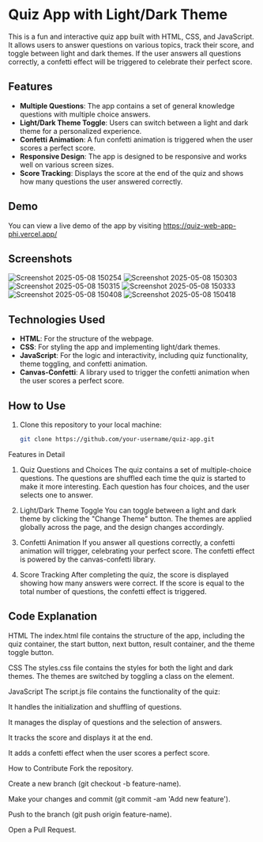 # Quiz App with Light/Dark Theme

This is a fun and interactive quiz app built with HTML, CSS, and JavaScript. It allows users to answer questions on various topics, track their score, and toggle between light and dark themes. If the user answers all questions correctly, a confetti effect will be triggered to celebrate their perfect score.

## Features

- **Multiple Questions**: The app contains a set of general knowledge questions with multiple choice answers.
- **Light/Dark Theme Toggle**: Users can switch between a light and dark theme for a personalized experience.
- **Confetti Animation**: A fun confetti animation is triggered when the user scores a perfect score.
- **Responsive Design**: The app is designed to be responsive and works well on various screen sizes.
- **Score Tracking**: Displays the score at the end of the quiz and shows how many questions the user answered correctly.

## Demo

You can view a live demo of the app by visiting https://quiz-web-app-phi.vercel.app/

## Screenshots
![Screenshot 2025-05-08 150254](https://github.com/user-attachments/assets/1ce4e64e-42ce-47ea-a57e-f996559a4a39)
![Screenshot 2025-05-08 150303](https://github.com/user-attachments/assets/852d7bc2-3485-4616-910b-8ad88082fac6)
![Screenshot 2025-05-08 150315](https://github.com/user-attachments/assets/a6d085fd-63e5-4ec3-a07d-d184c1a0259a)
![Screenshot 2025-05-08 150333](https://github.com/user-attachments/assets/597e0b0d-e69d-4c4c-9146-75980d486845)
![Screenshot 2025-05-08 150408](https://github.com/user-attachments/assets/43bb55f1-94ad-48f1-a607-6149b2bc8ed9)
![Screenshot 2025-05-08 150418](https://github.com/user-attachments/assets/9c2d65dd-ecbb-49ee-a175-be610d1ccb0b)


## Technologies Used

- **HTML**: For the structure of the webpage.
- **CSS**: For styling the app and implementing light/dark themes.
- **JavaScript**: For the logic and interactivity, including quiz functionality, theme toggling, and confetti animation.
- **Canvas-Confetti**: A library used to trigger the confetti animation when the user scores a perfect score.

## How to Use

1. Clone this repository to your local machine:
   ```bash
   git clone https://github.com/your-username/quiz-app.git
Features in Detail
1. Quiz Questions and Choices
The quiz contains a set of multiple-choice questions. The questions are shuffled each time the quiz is started to make it more interesting. Each question has four choices, and the user selects one to answer.

2. Light/Dark Theme Toggle
You can toggle between a light and dark theme by clicking the "Change Theme" button. The themes are applied globally across the page, and the design changes accordingly.

3. Confetti Animation
If you answer all questions correctly, a confetti animation will trigger, celebrating your perfect score. The confetti effect is powered by the canvas-confetti library.

4. Score Tracking
After completing the quiz, the score is displayed showing how many answers were correct. If the score is equal to the total number of questions, the confetti effect is triggered.


## Code Explanation
HTML
The index.html file contains the structure of the app, including the quiz container, the start button, next button, result container, and the theme toggle button.

CSS
The styles.css file contains the styles for both the light and dark themes. The themes are switched by toggling a class on the <body> element.

JavaScript
The script.js file contains the functionality of the quiz:

It handles the initialization and shuffling of questions.

It manages the display of questions and the selection of answers.

It tracks the score and displays it at the end.

It adds a confetti effect when the user scores a perfect score.

How to Contribute
Fork the repository.

Create a new branch (git checkout -b feature-name).

Make your changes and commit (git commit -am 'Add new feature').

Push to the branch (git push origin feature-name).

Open a Pull Request.
